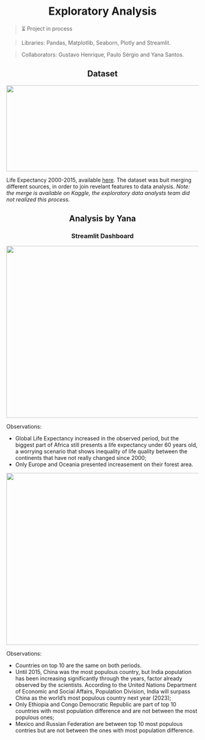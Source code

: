 <h1 align="center">Exploratory Analysis</h1>

> ⏳ Project in process

> Libraries: Pandas, Matplotlib, Seaborn, Plotly and Streamlit.

> Collaborators: Gustavo Henrique, Paulo Sérgio and Yana Santos.

<h2 align="center">Dataset</h2>

<p align="center">
  <img width="1000" height="225" src="https://user-images.githubusercontent.com/59098432/206520587-4862721d-e557-49ff-b5d7-ed52546f446f.png">
</p>

Life Expectancy 2000-2015, available [here](https://www.kaggle.com/datasets/vrec99/life-expectancy-2000-2015).
The dataset was buit merging different sources, in order to join revelant features to data analysis. 
_Note: the merge is available on Kaggle, the exploratory data analysts team did not realized this process._

<h2 align="center">Analysis by Yana</h2>

<h3 align="center">Streamlit Dashboard</h3>

<p align="center">
  <img width="1000" height="450" src="https://user-images.githubusercontent.com/59098432/206522335-123f08dc-3a0f-4722-9a6c-c9339f5c9e8d.png">
</p>

Observations: 

- Global Life Expectancy increased in the observed period, but the biggest part of Africa still presents a life expectancy under 60 years old, a worrying scenario that shows inequality of life quality between the continents that have not really changed since 2000;
- Only Europe and Oceania presented increasement on their forest area.

<p align="center">
  <img width="1000" height="450" src="https://user-images.githubusercontent.com/59098432/206523304-25b47683-7ff9-4a1c-81e1-f47ec6eb646d.png">
</p>

Observations: 

- Countries on top 10 are the same on both periods.
- Until 2015, China was the most populous country, but India population has been increasing significantly through the years, factor already observed by the scientists. According to the United Nations Department of Economic and Social Affairs, Population Division, India will surpass China as the world’s most populous country next year (2023);
- Only Ethiopia and Congo Democratic Republic are part of top 10 countries with most population difference and are not between the most populous ones;
- Mexico and Russian Federation are between top 10 most populous contries but are not between the ones with most population difference. 


